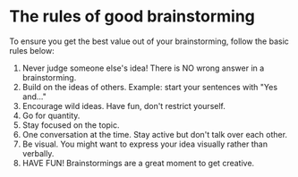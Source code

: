 # The rules of good brainstorming

To ensure you get the best value out of your brainstorming, follow the basic rules below:

1. Never judge someone else's idea! There is NO wrong answer in a brainstorming. 
2. Build on the ideas of others. Example: start your sentences with "Yes and..."
3. Encourage wild ideas. Have fun, don't restrict yourself.
4. Go for quantity.
5. Stay focused on the topic. 
6. One conversation at the time. Stay active but don't talk over each other. 
7. Be visual. You might want to express your idea visually rather than verbally. 
8. HAVE FUN! Brainstormings are a great moment to get creative.
